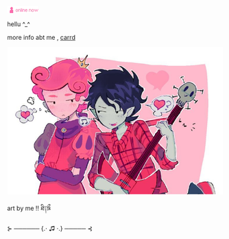 ![image alt](https://github.com/iluvvamps/Meowmeoew/blob/01b382854e53e6586f298f9cd724db8724413d25/n3an24.gif) 

hellu ^_^

more info abt me     ,  [carrd](https://iluvsweetsz.carrd.co)



![image alt](https://github.com/iluvvamps/Meowmeoew/blob/3435a9369f2a41044a36e413f0e694730629ee28/d47d0124440e476cc5ca7e4e289d1c16.jpg) 



art by me !! ཐི༑ཋྀ

⊱ ────── {.⋅ ♫ ⋅.} ───── ⊰
